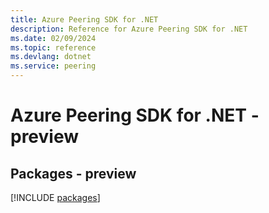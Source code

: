 ```yaml
---
title: Azure Peering SDK for .NET
description: Reference for Azure Peering SDK for .NET
ms.date: 02/09/2024
ms.topic: reference
ms.devlang: dotnet
ms.service: peering
---
```

# Azure Peering SDK for .NET - preview
## Packages - preview
[!INCLUDE [packages](peering-index.md)]